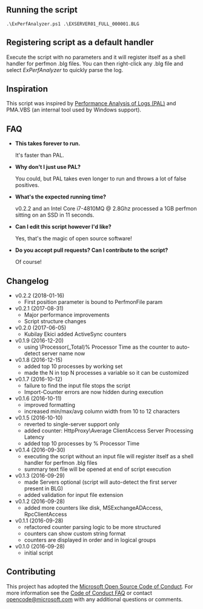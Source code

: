 ## Running the script
    .\ExPerfAnalyzer.ps1 .\EXSERVER01_FULL_000001.BLG

## Registering script as a default handler
Execute the script with no parameters and it will register itself as a shell handler for perfmon .blg files. You can then right-click any .blg file and select *ExPerfAnalyzer* to quickly parse the log.

## Inspiration
This script was inspired by [Performance Analysis of Logs (PAL)](https://pal.codeplex.com) and PMA.VBS (an internal tool used by Windows support).

## FAQ
- **This takes forever to run.**

    It's faster than PAL.

- **Why don't I just use PAL?**

    You could, but PAL takes even longer to run and throws a lot of false positives.
	
- **What's the expected running time?**

	v0.2.2 and an Intel Core i7-4810MQ @ 2.8Ghz processed a 1GB perfmon sitting on an SSD in 11 seconds.

- **Can I edit this script however I'd like?**

    Yes, that's the magic of open source software!

- **Do you accept pull requests? Can I contribute to the script?**

    Of course!

## Changelog
* v0.2.2 (2018-01-16)
  - First position parameter is bound to PerfmonFile param
* v0.2.1 (2017-08-31)
  - Major performance improvements
  - Script structure changes
* v0.2.0 (2017-06-05)
  - Kubilay Ekici added ActiveSync counters
* v0.1.9 (2016-12-20)
  - using \Processor(_Total)\% Processor Time as the counter to auto-detect server name now
* v0.1.8 (2016-12-15)
  - added top 10 processes by working set
  - made the N in top N processes a variable so it can be customized
* v0.1.7 (2016-10-12)
  - failure to find the input file stops the script
  - Import-Counter errors are now hidden during execution
* v0.1.6 (2016-10-11)
  - improved formatting
  - increased min/max/avg column width from 10 to 12 characters
* v0.1.5 (2016-10-10)
  - reverted to single-server support only
  - added counter: HttpProxy\Average ClientAccess Server Processing Latency
  - added top 10 processes by % Processor Time
* v0.1.4 (2016-09-30)
  - executing the script without an input file will register itself as a shell handler for perfmon .blg files
  - summary text file will be opened at end of script execution
* v0.1.3 (2016-09-29)
  - made Servers optional (script will auto-detect the first server present in BLG)
  - added validation for input file extension
* v0.1.2 (2016-09-28)
  - added more counters like disk, MSExchangeADAccess, RpcClientAccess
* v0.1.1 (2016-09-28)
  - refactored counter parsing logic to be more structured
  - counters can show custom string format
  - counters are displayed in order and in logical groups
* v0.1.0 (2016-09-28)
  - initial script

## Contributing
This project has adopted the [Microsoft Open Source Code of Conduct](https://opensource.microsoft.com/codeofconduct/). For more information see the [Code of Conduct FAQ](https://opensource.microsoft.com/codeofconduct/faq/) or contact [opencode@microsoft.com](mailto:opencode@microsoft.com) with any additional questions or comments.
